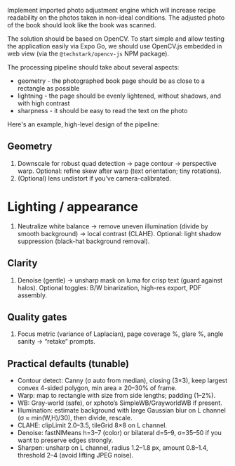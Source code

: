 Implement imported photo adjustment engine which will increase recipe readability on the photos taken in non-ideal
conditions. The adjusted photo of the book should look like the book was scanned.

The solution should be based on OpenCV. To start simple and allow testing the application easily via Expo Go, we should
use OpenCV.js embedded in web view (via the `@techstark/opencv-js` NPM package).

The processing pipeline should take about several aspects:

 * geometry - the photographed book page should be as close to a rectangle as possible
 * lightning - the page should be evenly lightened, without shadows, and with high contrast
 * sharpness - it should be easy to read the text on the photo

Here's an example, high-level design of the pipeline:

## Geometry

1. Downscale for robust quad detection → page contour → perspective warp.
   Optional: refine skew after warp (text orientation; tiny rotations).
2. (Optional) lens undistort if you’ve camera-calibrated.

# Lighting / appearance

1. Neutralize white balance → remove uneven illumination (divide by smooth background) → local contrast (CLAHE).
   Optional: light shadow suppression (black-hat background removal).

## Clarity

1. Denoise (gentle) → unsharp mask on luma for crisp text (guard against halos).
   Optional toggles: B/W binarization, high-res export, PDF assembly.

## Quality gates

1. Focus metric (variance of Laplacian), page coverage %, glare %, angle sanity → “retake” prompts.

## Practical defaults (tunable)

 * Contour detect: Canny (σ auto from median), closing (3×3), keep largest convex 4-sided polygon, min area ≥ 20–30% of frame.
 * Warp: map to rectangle with size from side lengths; padding (1–2%).
 * WB: Gray-world (safe), or xphoto’s SimpleWB/GrayworldWB if present.
 * Illumination: estimate background with large Gaussian blur on L channel (σ ≈ min(W,H)/30), then divide, rescale.
 * CLAHE: clipLimit 2.0–3.5, tileGrid 8×8 on L channel.
 * Denoise: fastNlMeans h=3–7 (color) or bilateral d=5–9, σ=35–50 if you want to preserve edges strongly.
 * Sharpen: unsharp on L channel, radius 1.2–1.8 px, amount 0.8–1.4, threshold 2–4 (avoid lifting JPEG noise).